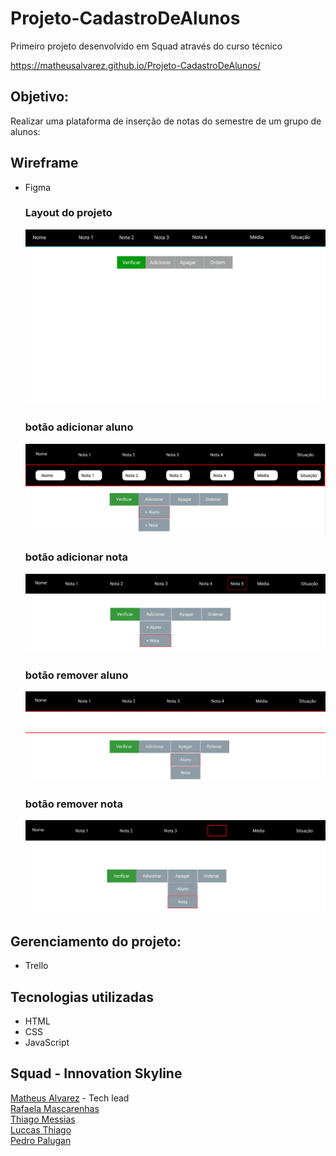 # Projeto-CadastroDeAlunos

Primeiro projeto desenvolvido em Squad através do curso técnico<br>

https://matheusalvarez.github.io/Projeto-CadastroDeAlunos/

## Objetivo:
 Realizar uma plataforma de inserção de notas do semestre de um grupo de alunos:

## Wireframe
- Figma

   ### Layout do projeto
   ![WEB](https://github.com/MatheusAlvarez/Projeto-CadastroDeAlunos/blob/main/_assets/web.png)

   ### botão adicionar aluno
   ![WEB](https://github.com/MatheusAlvarez/Projeto-CadastroDeAlunos/blob/main/_assets/btn-addAluno.png)

   ### botão adicionar nota
   ![WEB](https://github.com/MatheusAlvarez/Projeto-CadastroDeAlunos/blob/main/_assets/btn-addNota.png)

   ### botão remover aluno
   ![WEB](https://github.com/MatheusAlvarez/Projeto-CadastroDeAlunos/blob/main/_assets/btn-rmvAluno.png)

   ### botão remover nota
   ![WEB](https://github.com/MatheusAlvarez/Projeto-CadastroDeAlunos/blob/main/_assets/btn-rmvNota.png)


## Gerenciamento do projeto:
- Trello


## Tecnologias utilizadas
- HTML
- CSS
- JavaScript

## Squad - Innovation Skyline
  [Matheus Alvarez](https://github.com/MatheusAlvarez "GitHub do Matheus") - Tech lead <br>
  [Rafaela Mascarenhas](https://github.com/RafaelaMascarenhas "GitHub da Rafaela")<br>
  [Thiago Messias](https://github.com/Thmsantos "GitHub do Thiago")<br>
  [Luccas Thiago](https://github.com/LuccasThiago "GitHub do Luccas")<br>
  [Pedro Palugan](https://github.com/pedropalugan "GitHub do Pedro")

    
